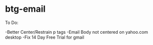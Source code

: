 # btg-email
To Do:

-Better Center/Restrain p tags
-Email Body not centered on yahoo.com desktop
-Fix 14 Day Free Trial for gmail
